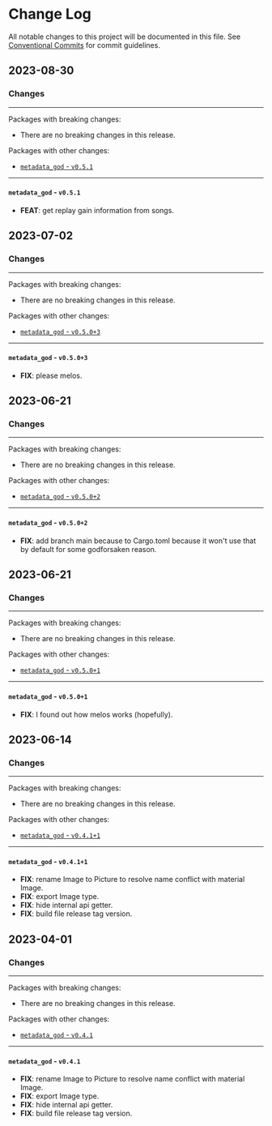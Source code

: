# Change Log

All notable changes to this project will be documented in this file.
See [Conventional Commits](https://conventionalcommits.org) for commit guidelines.

## 2023-08-30

### Changes

---

Packages with breaking changes:

 - There are no breaking changes in this release.

Packages with other changes:

 - [`metadata_god` - `v0.5.1`](#metadata_god---v051)

---

#### `metadata_god` - `v0.5.1`

 - **FEAT**: get replay gain information from songs.


## 2023-07-02

### Changes

---

Packages with breaking changes:

 - There are no breaking changes in this release.

Packages with other changes:

 - [`metadata_god` - `v0.5.0+3`](#metadata_god---v0503)

---

#### `metadata_god` - `v0.5.0+3`

 - **FIX**: please melos.


## 2023-06-21

### Changes

---

Packages with breaking changes:

 - There are no breaking changes in this release.

Packages with other changes:

 - [`metadata_god` - `v0.5.0+2`](#metadata_god---v0502)

---

#### `metadata_god` - `v0.5.0+2`

 - **FIX**: add branch main because to Cargo.toml because it won't use that by default for some godforsaken reason.


## 2023-06-21

### Changes

---

Packages with breaking changes:

 - There are no breaking changes in this release.

Packages with other changes:

 - [`metadata_god` - `v0.5.0+1`](#metadata_god---v0501)

---

#### `metadata_god` - `v0.5.0+1`

 - **FIX**: I found out how melos works (hopefully).


## 2023-06-14

### Changes

---

Packages with breaking changes:

 - There are no breaking changes in this release.

Packages with other changes:

 - [`metadata_god` - `v0.4.1+1`](#metadata_god---v0411)

---

#### `metadata_god` - `v0.4.1+1`

 - **FIX**: rename Image to Picture to resolve name conflict with material Image.
 - **FIX**: export Image type.
 - **FIX**: hide internal api getter.
 - **FIX**: build file release tag version.


## 2023-04-01

### Changes

---

Packages with breaking changes:

 - There are no breaking changes in this release.

Packages with other changes:

 - [`metadata_god` - `v0.4.1`](#metadata_god---v041)

---

#### `metadata_god` - `v0.4.1`

 - **FIX**: rename Image to Picture to resolve name conflict with material Image.
 - **FIX**: export Image type.
 - **FIX**: hide internal api getter.
 - **FIX**: build file release tag version.

